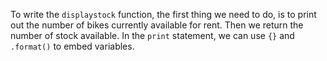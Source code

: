 <!--title={Display stock}-->

<!--badges={Python:15}-->

<!--concepts={Class Variable, Class Method}-->

To write the `displaystock` function, the first thing we need to do, is to print out the number of bikes currently available for rent. Then we return the number of stock available. In the `print` statement, we can use `{}` and `.format()` to embed variables.

